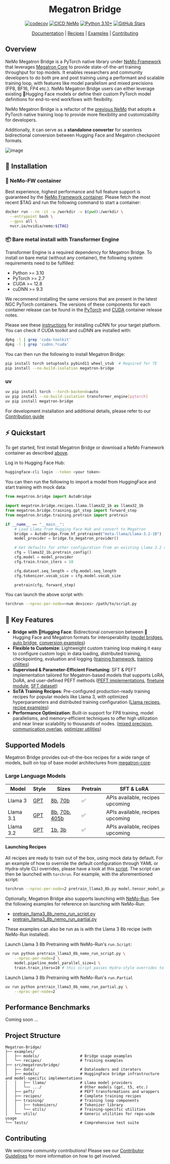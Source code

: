 <div align="center">

# Megatron Bridge

[![codecov](https://codecov.io/github/NVIDIA-NeMo/Megatron-Bridge/graph/badge.svg?token=4NMKZVOW2Z)](https://codecov.io/github/NVIDIA-NeMo/Megatron-Bridge)
[![CICD NeMo](https://github.com/NVIDIA-NeMo/Megatron-Bridge/actions/workflows/cicd-main.yml/badge.svg)](https://github.com/NVIDIA-NeMo/Megatron-Bridge/actions/workflows/cicd-main.yml)
[![Python 3.10+](https://img.shields.io/badge/python-3.10+-blue.svg)](https://www.python.org/downloads/release/python-3100/)
[![GitHub Stars](https://img.shields.io/github/stars/NVIDIA-NeMo/Megatron-Bridge.svg?style=social&label=Star&cacheSeconds=14400)](https://github.com/NVIDIA-NeMo/Megatron-Bridge/stargazers/)

[Documentation](https://docs.nvidia.com/nemo/megatron-bridge/latest/) | [Recipes](#supported-models) | [Examples](https://github.com/NVIDIA-NeMo/Megatron-Bridge/tree/main/examples) | [Contributing](https://github.com/NVIDIA-NeMo/Megatron-Bridge/blob/main/CONTRIBUTING.md)
</div>

## Overview

NeMo Megatron Bridge is a PyTorch native library under [NeMo Framework](https://github.com/NVIDIA-NeMo) that leverages [Megatron Core](https://github.com/NVIDIA/Megatron-LM/tree/main/megatron/core) to provide state-of-the-art training throughput for top models. It enables researchers and community developers to do both pre and post training using a performant and scalable training loop, with features like model parallelism and mixed precisions (FP8, BF16, FP4 etc.).  NeMo Megatron Bridge users can either leverage existing 🤗Hugging Face models or define their custom PyTorch model definitions for end-to-end workflows with flexibility.

NeMo Megatron Bridge is a refactor of the [previous NeMo](https://github.com/NVIDIA/NeMo) that adopts a PyTorch native training loop to provide more flexibility and customizability for developers.

Additionally, it can serve as a **standalone converter** for seamless bidirectional conversion between Hugging Face and Megatron checkpoint formats. 

![image](Repo-Mbridge.png)

## 🔧 Installation

### 🐳 NeMo-FW container

Best experience, highest performance and full feature support is guaranteed by the [NeMo Framework container](https://catalog.ngc.nvidia.com/orgs/nvidia/containers/nemo/tags). Please fetch the most recent $TAG and run the following command to start a container:

```bash
docker run --rm -it -w /workdir -v $(pwd):/workdir \
  --entrypoint bash \
  --gpus all \
  nvcr.io/nvidia/nemo:${TAG}
```

### 📦 Bare metal install with Transformer Engine

Transformer Engine is a required dependency for Megatron Bridge. To install on bare metal (without any container), the following system requirements need to be fulfilled:

- Python >= 3.10
- PyTorch >= 2.7
- CUDA >= 12.8
- cuDNN >= 9.3

We recommend installing the same versions that are present in the latest NGC PyTorch containers. The versions of these components for each container release can be found in the [PyTorch](https://docs.nvidia.com/deeplearning/frameworks/pytorch-release-notes/index.html) and [CUDA](https://docs.nvidia.com/deeplearning/frameworks/cuda-dl-release-notes/index.html) container release notes.

Please see these [instructions](https://developer.nvidia.com/cudnn-downloads) for installing cuDNN for your target platform. You can check if CUDA toolkit and cuDNN are installed with:

```bash
dpkg -l | grep 'cuda-toolkit'
dpkg -l | grep 'cudnn.*cuda'
```

You can then run the following to install Megatron Bridge:

```bash
pip install torch setuptools pybind11 wheel_stub  # Required for TE
pip install --no-build-isolation megatron-bridge
```

### uv

```bash
uv pip install torch --torch-backend=auto
uv pip install --no-build-isolation transformer_engine[pytorch]
uv pip install megatron-bridge
```

For development installation and additional details, please refer to our [Contribution guide](https://github.com/NVIDIA-NeMo/Megatron-Bridge/blob/main/CONTRIBUTING.md)

## ⚡ Quickstart

To get started, first install Megatron Bridge or download a NeMo Framework container as described [above](#-installation).

Log in to Hugging Face Hub:
```sh
huggingface-cli login --token <your token>
```

You can then run the following to import a model from HuggingFace and start training with mock data:
```python
from megatron.bridge import AutoBridge

import megatron.bridge.recipes.llama.llama32_1b as llama32_1b
from megatron.bridge.training.gpt_step import forward_step
from megatron.bridge.training.pretrain import pretrain

if __name__ == "__main__":
    # Load Llama from Hugging Face Hub and convert to Megatron
    bridge = AutoBridge.from_hf_pretrained("meta-llama/Llama-3.2-1B")
    model_provider = bridge.to_megatron_provider()

    # Get defaults for other configuration from an existing Llama 3.2 recipe
    cfg = llama32_1b.pretrain_config()
    cfg.model = model_provider
    cfg.train.train_iters = 10

    cfg.dataset.seq_length = cfg.model.seq_length
    cfg.tokenizer.vocab_size = cfg.model.vocab_size

    pretrain(cfg, forward_step)
```

You can launch the above script with:
```sh
torchrun --nproc-per-node=<num devices> /path/to/script.py
```

## 🚀 Key Features

- **Bridge with 🤗Hugging Face**: Bidirectional conversion between 🤗Hugging Face and Megatron formats for interoperability ([model bridges](https://github.com/NVIDIA-NeMo/Megatron-Bridge/tree/main/src/megatron/bridge/models), [auto bridge](https://github.com/NVIDIA-NeMo/Megatron-Bridge/blob/main/src/megatron/bridge/models/conversion/auto_bridge.py), [conversion examples](https://github.com/NVIDIA-NeMo/Megatron-Bridge/tree/main/examples/conversion))
- **Flexible to Customize**: Lightweight custom training loop making it easy to configure custom logic in data loading, distributed training, checkpointing, evaluation and logging ([training framework](https://github.com/NVIDIA-NeMo/Megatron-Bridge/tree/main/src/megatron/bridge/training), [training utilities](https://github.com/NVIDIA-NeMo/Megatron-Bridge/tree/main/src/megatron/bridge/training/utils))
- **Supervised & Parameter-Efficient Finetuning**: SFT & PEFT implementation tailored for Megatron-based models that supports LoRA, DoRA, and user-defined PEFT methods ([PEFT implementations](https://github.com/NVIDIA-NeMo/Megatron-Bridge/tree/main/src/megatron/bridge/peft), [finetune module](https://github.com/NVIDIA-NeMo/Megatron-Bridge/blob/main/src/megatron/bridge/training/finetune.py), [SFT dataset](https://github.com/NVIDIA-NeMo/Megatron-Bridge/blob/main/src/megatron/bridge/data/datasets/sft.py))
- **SoTA Training Recipes**: Pre-configured production-ready training recipes for popular models like Llama 3, with optimized hyperparameters and distributed training configuration ([Llama recipes](https://github.com/NVIDIA-NeMo/Megatron-Bridge/tree/main/src/megatron/bridge/recipes/llama), [recipe examples](https://github.com/NVIDIA-NeMo/Megatron-Bridge/tree/main/examples/recipes))
- **Performance Optimization**: Built-in support for FP8 training, model parallelisms, and memory-efficient techniques to offer high utilization and near linear scalability to thousands of nodes. ([mixed precision](https://github.com/NVIDIA-NeMo/Megatron-Bridge/blob/main/src/megatron/bridge/training/mixed_precision.py), [communication overlap](https://github.com/NVIDIA-NeMo/Megatron-Bridge/blob/main/src/megatron/bridge/training/comm_overlap.py), [optimizer utilities](https://github.com/NVIDIA-NeMo/Megatron-Bridge/blob/main/src/megatron/bridge/recipes/utils/optimizer_utils.py))

## Supported Models

Megatron Bridge provides out-of-the-box recipes for a wide range of models, built on top of base model architectures from [megatron-core](https://github.com/NVIDIA/Megatron-LM/tree/main/megatron/core):

### Large Language Models

| Model                  | Style     | Sizes     | Pretrain     | SFT & LoRA     |
|------------------------|-----------|-----------|--------------|--------------|
| Llama 3                | [GPT](https://github.com/NVIDIA-NeMo/Megatron-Bridge/blob/main/src/megatron/bridge/models/gpt_provider.py)       | [8b](https://github.com/NVIDIA-NeMo/Megatron-Bridge/blob/main/src/megatron/bridge/recipes/llama/llama3_8b.py), [70b](https://github.com/NVIDIA-NeMo/Megatron-Bridge/blob/main/src/megatron/bridge/recipes/llama/llama3_70b.py)   | ✅ | APIs available, recipes upcoming|
| Llama 3.1              | [GPT](https://github.com/NVIDIA-NeMo/Megatron-Bridge/blob/main/src/megatron/bridge/models/gpt_provider.py)       | [8b](https://github.com/NVIDIA-NeMo/Megatron-Bridge/blob/main/src/megatron/bridge/recipes/llama/llama31_8b.py), [70b](https://github.com/NVIDIA-NeMo/Megatron-Bridge/blob/main/src/megatron/bridge/recipes/llama/llama31_70b.py), [405b](https://github.com/NVIDIA-NeMo/Megatron-Bridge/blob/main/src/megatron/bridge/recipes/llama/llama31_405b.py)    | ✅ | APIs available, recipes upcoming |
| Llama 3.2              | [GPT](https://github.com/NVIDIA-NeMo/Megatron-Bridge/blob/main/src/megatron/bridge/models/gpt_provider.py)       | [1b](https://github.com/NVIDIA-NeMo/Megatron-Bridge/blob/main/src/megatron/bridge/recipes/llama/llama32_1b.py), [3b](https://github.com/NVIDIA-NeMo/Megatron-Bridge/blob/main/src/megatron/bridge/recipes/llama/llama32_3b.py)           | ✅ | APIs available, recipes upcoming |

#### Launching Recipes

All recipes are ready to train out of the box, using mock data by default. For an example of how to override the default configuration through YAML or Hydra-style CLI overrides, please have a look at this [script](https://github.com/NVIDIA-NeMo/Megatron-Bridge/blob/main/examples/recipes/llama/pretrain_llama3_8b.py). The script can then be launched with `torchrun`. For example, with the aforementioned script:

```sh
torchrun --nproc-per-node=2 pretrain_llama3_8b.py model.tensor_model_parallel_size=1 <additional overrides ...>
```

Optionally, Megatron Bridge also supports launching with [NeMo-Run](https://github.com/NVIDIA-NeMo/Run). See the following examples for reference on launching with NeMo-Run:

- [pretrain_llama3_8b_nemo_run_script.py](https://github.com/NVIDIA-NeMo/Megatron-Bridge/blob/main/examples/recipes/llama/pretrain_llama3_8b_nemo_run_script.py)
- [pretrain_llama3_8b_nemo_run_partial.py](https://github.com/NVIDIA-NeMo/Megatron-Bridge/blob/main/examples/recipes/llama/pretrain_llama3_8b_nemo_run_partial.py)

These examples can also be run as is with the Llama 3 8b recipe (with NeMo-Run installed).

Launch Llama 3 8b Pretraining with NeMo-Run's `run.Script`:

```sh
uv run python pretrain_llama3_8b_nemo_run_script.py \
    --nproc-per-node=2 \
    model.pipeline_model_parallel_size=1 \
    train.train_iters=10 # this script passes Hydra-style overrides to the target script
```

Launch Llama 3 8b Pretraining with NeMo-Run's `run.Partial`

```sh
uv run python pretrain_llama3_8b_nemo_run_partial.py \
    --nproc-per-node=2
```

<!-- ### Vision-Language Models -->

## Performance Benchmarks

Coming soon ...

## Project Structure

```
Megatron-Bridge/
├── examples/
│   ├── models/                  # Bridge usage examples
│   └── recipes/                 # Training examples
├── src/megatron/bridge/
│   ├── data/                    # Dataloaders and iterators
│   ├── models/                  # HuggingFace bridge infrastructure and model-specific implementations
│   │   ├── llama/               # Llama model providers
│   │   └── .../                 # Other models (gpt, t5, etc.)
│   ├── peft/                    # PEFT transformations and wrappers
│   ├── recipes/                 # Complete training recipes
│   ├── training/                # Training loop components
│   │   ├── tokenizers/          # Tokenizer library
│   │   └── utils/               # Training-specific utilities
│   └── utils/                   # Generic utilities for repo-wide usage
└── tests/                       # Comprehensive test suite
```

## Contributing

We welcome community contributions! Please see our [Contributor Guidelines](https://github.com/NVIDIA-NeMo/Megatron-Bridge/blob/main/CONTRIBUTING.md) for more information on how to get involved.
